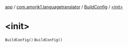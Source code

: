 [app](../../index.md) / [com.amorjk1.languagetranslator](../index.md) / [BuildConfig](index.md) / [&lt;init&gt;](./-init-.md)

# &lt;init&gt;

`BuildConfig()`
`BuildConfig()`